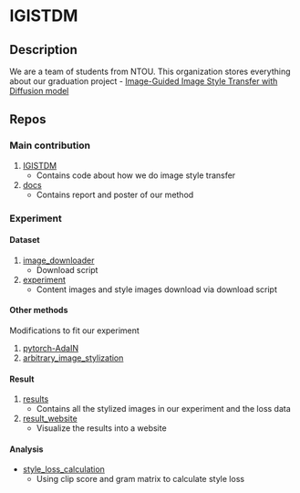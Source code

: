 # IGISTDM

## Description

We are a team of students from NTOU. This organization stores everything about our graduation project - [Image-Guided Image Style Transfer with Diffusion model](https://github.com/IGISTDM/docs/raw/master/report.pdf)

## Repos

### Main contribution

1. [IGISTDM](https://github.com/IGISTDM/IGISTDM)
    - Contains code about how we do image style transfer
2. [docs](https://github.com/IGISTDM/docs)
    - Contains report and poster of our method

### Experiment

#### Dataset

1. [image_downloader](https://github.com/IGISTDM/image_downloader)
    - Download script
2. [experiment](https://github.com/IGISTDM/experiment)
    - Content images and style images download via download script

#### Other methods

Modifications to fit our experiment

1. [pytorch-AdaIN](https://github.com/IGISTDM/pytorch-AdaIN)
2. [arbitrary_image_stylization](https://github.com/IGISTDM/magenta/tree/main/magenta/models/arbitrary_image_stylization)

#### Result

1. [results](https://github.com/IGISTDM/results)
    - Contains all the stylized images in our experiment and the loss data
2. [result_website](https://github.com/IGISTDM/result_website)
    - Visualize the results into a website

#### Analysis

- [style_loss_calculation](https://github.com/IGISTDM/style_loss_calculation)
  - Using clip score and gram matrix to calculate style loss

